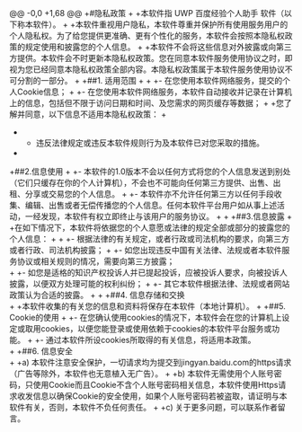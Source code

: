 ﻿@@ -0,0 +1,68 @@
+#隐私政策
+
+本软件指 UWP 百度经验个人助手 软件（以下称本软件）。
+
+本软件重视用户隐私，本软件尊重并保护所有使用服务用户的个人隐私权。为了给您提供更准确、更有个性化的服务，本软件会按照本隐私权政策的规定使用和披露您的个人信息。
+
+本软件不会将这些信息对外披露或向第三方提供。本软件会不时更新本隐私权政策。您在同意本软件服务使用协议之时，即视为您已经同意本隐私权政策全部内容。本隐私权政策属于本软件服务使用协议不可分割的一部分。
+
+##1. 适用范围
+
+
+- 在您使用本软件网络服务，提交的个人Cookie信息；
+
+- 在您使用本软件网络服务，本软件自动接收并记录在计算机上的信息，包括但不限于访问日期和时间、及您需求的网页缓存等数据；
+
+您了解并同意，以下信息不适用本隐私权政策：
+
+ - 违反法律规定或违反本软件规则行为及本软件已对您采取的措施。
+
+##2.信息使用
+
+-  本软件的1.0版本不会以任何方式将您的个人信息发送到别处（它们只缓存在你的个人计算机），不会也不可能向任何第三方提供、出售、出租、分享或交易您的个人信息。
+
+- 本软件亦不允许任何第三方以任何手段收集、编辑、出售或者无偿传播您的个人信息。任何本软件平台用户如从事上述活动，一经发现，本软件有权立即终止与该用户的服务协议。
+
+
+##3.信息披露
+
+在如下情况下，本软件将依据您的个人意愿或法律的规定全部或部分的披露您的个人信息：
+
+
+-  根据法律的有关规定，或者行政或司法机构的要求，向第三方或者行政、司法机构披露；
+
+-  如您出现违反中国有关法律、法规或者本软件服务协议或相关规则的情况，需要向第三方披露；  
+
+-  如您是适格的知识产权投诉人并已提起投诉，应被投诉人要求，向被投诉人披露，以便双方处理可能的权利纠纷；
+
+-  其它本软件根据法律、法规或者网站政策认为合适的披露。 
+
+ 
+##4. 信息存储和交换  
+
+本软件收集的有关您的信息和资料将保存在本软件（本地计算机）。
+
+##5. Cookie的使用 
+
+-  在您确认使用cookies的情况下，本软件会在您的计算机上设定或取用cookies，以便您能登录或使用依赖于cookies的本软件平台服务或功能。
+
+-  通过本软件所设cookies所取得的有关信息，将适用本政策。  
+
+##6. 信息安全  
+
+a) 本软件注意安全保护，一切请求均为提交到jingyan.baidu.com的https请求（广告等除外，本软件也无意植入无广告）。
+
+b) 本软件无需使用个人账号密码，只使用Cookie而且Cookie不含个人账号密码相关信息，本软件使用Https请求收发信息以确保Cookie的安全使用，如果个人账号密码若被盗取，请证明与本软件有关，否则，本软件不负任何责任。
+
+c) 关于更多问题，可以联系作者留言。